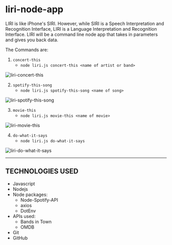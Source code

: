 # liri-node-app
LIRI is like iPhone's SIRI. However, while SIRI is a Speech Interpretation and Recognition Interface, LIRI is a Language Interpretation and Recognition Interface. LIRI will be a command line node app that takes in parameters and gives you back data.

The Commands are:

1. `concert-this`
    * `node liri.js concert-this <name of artist or band>`
    
![liri-concert-this](https://user-images.githubusercontent.com/46940564/56101848-2b201780-5ef6-11e9-9d86-88757da9b1d6.gif)

2. `spotify-this-song` 
    * `node liri.js spotify-this-song <name of song>`

![liri-spotify-this-song](https://user-images.githubusercontent.com/46940564/56102037-a2a27680-5ef7-11e9-99c7-aca4d24b703e.gif)

3. `movie-this`
    * `node liri.js movie-this <name of movie>`

![liri-movie-this](https://user-images.githubusercontent.com/46940564/56102077-02991d00-5ef8-11e9-8d89-389d04b26b78.gif)

4. `do-what-it-says`
    * `node liri.js do-what-it-says`

![liri-do-what-it-says](https://user-images.githubusercontent.com/46940564/56102097-63285a00-5ef8-11e9-8c19-254c037af528.gif)
__________________________________________________________________________________________________________________________
## TECHNOLOGIES USED
* Javascript
* Nodejs
* Node packages:
    * Node-Spotify-API
    * axios
    * DotEnv
* APIs used:
    * Bands in Town
    * OMDB
* Git
* GitHub
